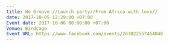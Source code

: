 ```yaml
---
title: We Groove //Launch party//From Africa with love//
date: 2017-10-05 12:29:00 +07:00
Event date: 2017-10-06 00:00:00 +07:00
Venue: Birdcage
Event URL: https://www.facebook.com/events/263822557464848
---
```


